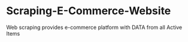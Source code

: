 # Scraping-E-Commerce-Website
Web scraping provides e-commerce platform with DATA from all Active Items
